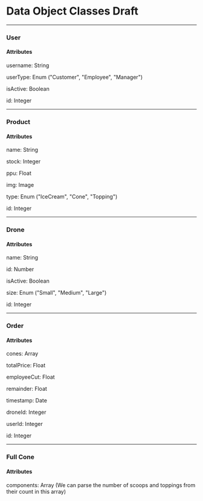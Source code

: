 # Data Object Classes Draft

---

### User

#### Attributes

username: String

userType: Enum ("Customer", "Employee", "Manager")

isActive: Boolean

id: Integer

---

### Product

#### Attributes

name: String

stock: Integer

ppu: Float

img: Image

type: Enum ("IceCream", "Cone", "Topping")

id: Integer

---

### Drone

#### Attributes

name: String

id: Number

isActive: Boolean

size: Enum ("Small", "Medium", "Large")

id: Integer

---

### Order

#### Attributes

cones: Array<FullCone>

totalPrice: Float

employeeCut: Float

remainder: Float

timestamp: Date

droneId: Integer

userId: Integer

id: Integer

---

### Full Cone

#### Attributes

components: Array<Product> (We can parse the number of scoops and toppings from their count in this array)
